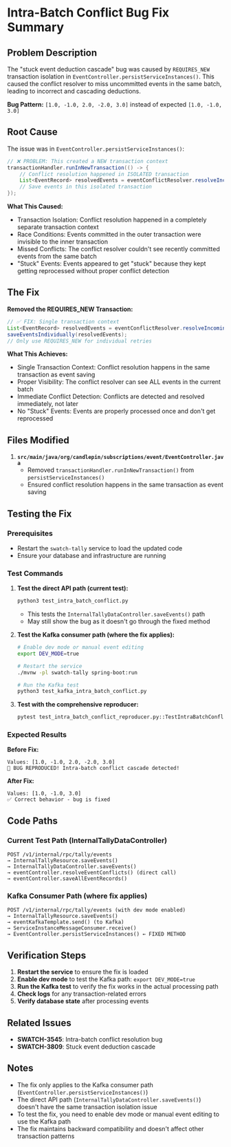 # Intra-Batch Conflict Bug Fix Summary

## Problem Description

The "stuck event deduction cascade" bug was caused by `REQUIRES_NEW` transaction isolation in `EventController.persistServiceInstances()`. This caused the conflict resolver to miss uncommitted events in the same batch, leading to incorrect and cascading deductions.

**Bug Pattern:** `[1.0, -1.0, 2.0, -2.0, 3.0]` instead of expected `[1.0, -1.0, 3.0]`

## Root Cause

The issue was in `EventController.persistServiceInstances()`:

```java
// ❌ PROBLEM: This created a NEW transaction context
transactionHandler.runInNewTransaction(() -> {
    // Conflict resolution happened in ISOLATED transaction
    List<EventRecord> resolvedEvents = eventConflictResolver.resolveIncomingEvents(...);
    // Save events in this isolated transaction
});
```

**What This Caused:**
- Transaction Isolation: Conflict resolution happened in a completely separate transaction context
- Race Conditions: Events committed in the outer transaction were invisible to the inner transaction
- Missed Conflicts: The conflict resolver couldn't see recently committed events from the same batch
- "Stuck" Events: Events appeared to get "stuck" because they kept getting reprocessed without proper conflict detection

## The Fix

**Removed the REQUIRES_NEW Transaction:**

```java
// ✅ FIX: Single transaction context
List<EventRecord> resolvedEvents = eventConflictResolver.resolveIncomingEvents(...);
saveEventsIndividually(resolvedEvents);
// Only use REQUIRES_NEW for individual retries
```

**What This Achieves:**
- Single Transaction Context: Conflict resolution happens in the same transaction as event saving
- Proper Visibility: The conflict resolver can see ALL events in the current batch
- Immediate Conflict Detection: Conflicts are detected and resolved immediately, not later
- No "Stuck" Events: Events are properly processed once and don't get reprocessed

## Files Modified

1. **`src/main/java/org/candlepin/subscriptions/event/EventController.java`**
   - Removed `transactionHandler.runInNewTransaction()` from `persistServiceInstances()`
   - Ensured conflict resolution happens in the same transaction as event saving

## Testing the Fix

### Prerequisites
- Restart the `swatch-tally` service to load the updated code
- Ensure your database and infrastructure are running

### Test Commands

1. **Test the direct API path (current test):**
   ```bash
   python3 test_intra_batch_conflict.py
   ```
   - This tests the `InternalTallyDataController.saveEvents()` path
   - May still show the bug as it doesn't go through the fixed method

2. **Test the Kafka consumer path (where the fix applies):**
   ```bash
   # Enable dev mode or manual event editing
   export DEV_MODE=true

   # Restart the service
   ./mvnw -pl swatch-tally spring-boot:run

   # Run the Kafka test
   python3 test_kafka_intra_batch_conflict.py
   ```

3. **Test with the comprehensive reproducer:**
   ```bash
   pytest test_intra_batch_conflict_reproducer.py::TestIntraBatchConflictReproducer::test_intra_batch_conflict_cascade -v -s
   ```

### Expected Results

**Before Fix:**
```
Values: [1.0, -1.0, 2.0, -2.0, 3.0]
🎯 BUG REPRODUCED! Intra-batch conflict cascade detected!
```

**After Fix:**
```
Values: [1.0, -1.0, 3.0]
✅ Correct behavior - bug is fixed
```

## Code Paths

### Current Test Path (InternalTallyDataController)
```
POST /v1/internal/rpc/tally/events
→ InternalTallyResource.saveEvents()
→ InternalTallyDataController.saveEvents()
→ eventController.resolveEventConflicts() (direct call)
→ eventController.saveAllEventRecords()
```

### Kafka Consumer Path (where fix applies)
```
POST /v1/internal/rpc/tally/events (with dev mode enabled)
→ InternalTallyResource.saveEvents()
→ eventKafkaTemplate.send() (to Kafka)
→ ServiceInstanceMessageConsumer.receive()
→ EventController.persistServiceInstances() ← FIXED METHOD
```

## Verification Steps

1. **Restart the service** to ensure the fix is loaded
2. **Enable dev mode** to test the Kafka path: `export DEV_MODE=true`
3. **Run the Kafka test** to verify the fix works in the actual processing path
4. **Check logs** for any transaction-related errors
5. **Verify database state** after processing events

## Related Issues

- **SWATCH-3545**: Intra-batch conflict resolution bug
- **SWATCH-3809**: Stuck event deduction cascade

## Notes

- The fix only applies to the Kafka consumer path (`EventController.persistServiceInstances()`)
- The direct API path (`InternalTallyDataController.saveEvents()`) doesn't have the same transaction isolation issue
- To test the fix, you need to enable dev mode or manual event editing to use the Kafka path
- The fix maintains backward compatibility and doesn't affect other transaction patterns